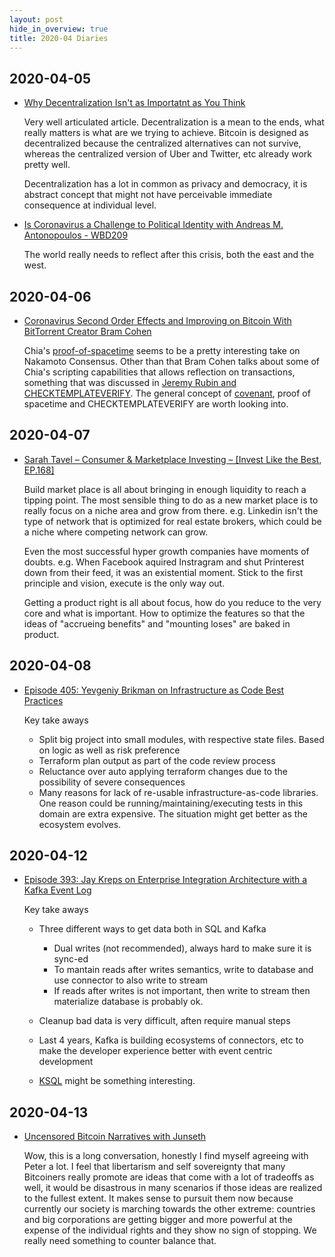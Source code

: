 ```yaml
---
layout: post
hide_in_overview: true
title: 2020-04 Diaries
---
```


## 2020-04-05
* [Why Decentralization Isn't as Importatnt as You
Think](https://unchainedpodcast.com/why-decentralization-isnt-as-important-as-you-think/)

  Very well articulated article. Decentralization is a mean to the
  ends, what really matters is what are we trying to achieve. Bitcoin
  is designed as decentralized because the centralized alternatives can
  not survive, whereas the centralized version of Uber and Twitter, etc
  already work pretty well.

  Decentralization has a lot in common as privacy and democracy, it is
  abstract concept that might not have perceivable immediate consequence
  at individual level.

* [Is Coronavirus a Challenge to Political Identity with Andreas
M. Antonopoulos -
WBD209](https://www.whatbitcoindid.com/podcast/is-coronavirus-a-challenge-to-political-identity-with-andreas-m-antonopoulos)

  The world really needs to reflect after this crisis, both the east
  and the west.

## 2020-04-06

* [Coronavirus Second Order Effects and Improving on Bitcoin With
BitTorrent Creator Bram
Cohen](https://www.coindesk.com/coronavirus-second-order-effects-and-improving-on-bitcoin-with-bittorrent-creator-bram-cohen)

  Chia's
  [proof-of-spacetime](https://golden.com/wiki/Proof-of-spacetime_(PoSt))
  seems to be a pretty interesting take on Nakamoto Consensus. Other than
  that Bram Cohen talks about some of Chia's scripting capabilities that
  allows reflection on transactions, something that was discussed in
  [Jeremy Rubin and
  CHECKTEMPLATEVERIFY](https://podcast.chaincode.com/2020/01/30/jeremy-rubin-3.html).
  The general concept of
  [covenant](https://www.theblockcrypto.com/post/24752/proof-of-work-a-bitcoin-covenant-proposal),
  proof of spacetime and CHECKTEMPLATEVERIFY are worth looking into.

## 2020-04-07

* [Sarah Tavel – Consumer & Marketplace Investing – [Invest Like the Best, EP.168]](http://investorfieldguide.com/tavel/)

  Build market place is all about bringing in enough liquidity to
  reach a tipping point. The most sensible thing to do as a new market
  place is to really focus on a niche area and grow from
  there. e.g. Linkedin isn't the type of network that is optimized for
  real estate brokers, which could be a niche where competing network can
  grow.

  Even the most successful hyper growth companies have moments of
  doubts. e.g. When Facebook aquired Instragram and shut Printerest
  down from their feed, it was an existential moment. Stick to the
  first principle and vision, execute is the only way out.
  
  Getting a product right is all about focus, how do you reduce to the
  very core and what is important. How to optimize the features so
  that the ideas of "accrueing benefits" and "mounting loses" are
  baked in product.
  
## 2020-04-08

* [Episode 405: Yevgeniy Brikman on Infrastructure as Code Best
  Practices](https://www.se-radio.net/2020/04/episode-405-yevgeniy-brikman-on-infrastructure-as-code-best-practices/)

  Key take aways

  - Split big project into small modules, with respective state
    files. Based on logic as well as risk preference
  - Terraform plan output as part of the code review process
  - Reluctance over auto applying terraform changes due to the
    possibility of severe consequences
  - Many reasons for lack of re-usable infrastructure-as-code
    libraries. One reason could be running/maintaining/executing tests
    in this domain are extra expensive. The situation might get better
    as the ecosystem evolves.

## 2020-04-12

* [Episode 393: Jay Kreps on Enterprise Integration Architecture with
  a Kafka Event
  Log](https://www.se-radio.net/2019/12/episode-393-jay-kreps-on-enterprise-integration-architecture-with-a-kafka-event-log/)

  Key take aways

  - Three different ways to get data both in SQL and Kafka
    - Dual writes (not recommended), always hard to make sure it is
      sync-ed
    - To mantain reads after writes semantics, write to database and
      use connector to also write to stream
    - If reads after writes is not important, then write to stream
      then materialize database is probably ok.

  - Cleanup bad data is very difficult, aften require manual steps
  - Last 4 years, Kafka is building ecosystems of connectors, etc to
    make the developer experience better with event centric
    development
  - [KSQL](https://www.confluent.io/product/ksql/) might be something
    interesting.

## 2020-04-13

* [Uncensored Bitcoin Narratives with
  Junseth](https://www.whatbitcoindid.com/podcast/uncensored-bitcoin-narratives-with-junseth)

  Wow, this is a long conversation, honestly I find myself agreeing
  with Peter a lot. I feel that libertarism and self sovereignty
  that many Bitcoiners really promote are ideas that come with a
  lot of tradeoffs as well, it would be disastrous in many scenarios
  if those ideas are realized to the fullest extent. It makes sense to
  pursuit them now because currently our society is marching towards
  the other extreme: countries and big corporations are getting bigger
  and more powerful at the expense of the individual rights and they
  show no sign of stopping. We really need something to counter
  balance that.
